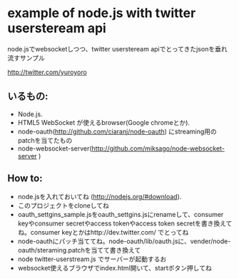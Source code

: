 example of node.js with twitter usersteream api
====================================================

node.jsでwebsocketしつつ、twitter usersteream apiでとってきたjsonを垂れ流すサンプル

http://twitter.com/yuroyoro

いるもの:
--------------------

* Node.js.
* HTML5 WebSocket が使えるbrowser(Google chromeとか).
* node-oauth(http://github.com/ciaranj/node-oauth) にstreaming用のpatchを当てたもの
* node-websocket-server(http://github.com/miksago/node-websocket-server )

How to:
---------------------
* node.jsを入れておいてね (http://nodejs.org/#download).
* このプロジェクトをcloneしてね
* oauth_settgins_sample.jsをoauth_settgins.jsにrenameして、consumer keyやconsumer secretやaccess tokenやaccess token secretを書き換えてね。consumer keyとかはhttp://dev.twitter.com/ でとってね
* node-oauthにパッチ当ててね。node-oauth/lib/oauth.jsに、vender/node-oauth/steraming.patchを当てて書き換えて
* node twitter-userstream.js でサーバーが起動するお
* websocket使えるブラウザでindex.html開いて、startボタン押してね

